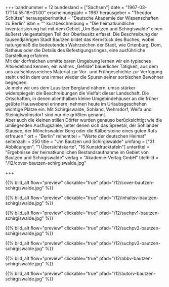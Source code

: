 +++
bandnummer = 12
bundesland = ["Sachsen"]
date = "1967-03-17T14:55:18+01:00"
erscheinungsjahr = 1967
herausgeber = "Theodor Schütze"
herausgeberinstitut = "Deutsche Akademie der Wissenschaften zu Berlin"
isbn = ""
kurzbeschreibung = "Die heimatkundliche Inventarisierung hat mit dem Gebiet „Um Bautzen und Schirgiswalde“ einen äußerst vielgestaltigen Teil der Oberlausitz erfasst. Die Beschreibung der tausendjährigen Stadt Bautzen bildet das Kernstück des Buches, wobei naturgemäß die bedeutenden Wahrzeichen der Stadt, wie Ortenburg, Dom, Rathaus oder die Details des Befestigungsringes, eine ausführliche Darstellung erfahren. <br> Mit der dorfreichen unmittelbaren Umgebung lernen wir ein typisches Altsiedelland kennen, ein wahres „Gefilde“ bäuerlicher Tätigkeit, aus dem uns aufschlussreiches Material zur Vor- und Frühgeschichte zur Verfügung steht und in dem uns immer wieder die Spuren seiner sorbischen Bewohner begegnen.  <br> Je mehr wir uns dem Lausitzer Bergland nähern, umso stärker widerspiegeln die Beschreibungen die Vielfalt dieser Landschaft. Die Ortschaften, in denen allenthalben kleine Umgebindehäuser an die früher geübte Hausweberei erinnern, nehmen heute im Urlaubsgeschehen wichtige Plätze ein. Mit Schirgiswalde, Sohland, Wehrsdorf, Weifa und Steinigtwolmsdorf sind nur die größten genannt.  <br> Aber auch die kleinen stillen Dörfer wurden genauso berücksichtigt wie die umliegenden Ausflugsziele, unter denen sich das Spreetal, der Sohlander Stausee, der Mönchswalder Berg oder die Kälbersteine eines guten Rufs erfreuen."
ort = "Berlin"
reihentitel = "Werte der deutschen Heimat"
seitenzahl = 250
title = "Um Bautzen und Schirgiswalde"
umfang = ["31 Abbildungen", "1 Übersichtskarte", "16 Kunstdrucktafeln"]
untertitel = "Ergebnisse der heimatkundlichen Bestandsaufnahme im Gebiet von Bautzen und Schirgiswalde"
verlag = "Akademie-Verlag GmbH"
titelbild = "/12/cover-bautzen-schirgiswalde.jpg"

+++

{{% bild_alt flow="preview" clickable="true" pfad="/12/cover-bautzen-schirgiswalde.jpg"   %}}

{{% bild_alt flow="preview" clickable="true" pfad="/12/inhaltsv-bautzen-schirgiswalde.jpg"   %}}

{{% bild_alt flow="preview" clickable="true" pfad="/12/suchpv1-bautzen-schirgiswalde.jpg"   %}}

{{% bild_alt flow="preview" clickable="true" pfad="/12/suchpv2-bautzen-schirgiswalde.jpg"   %}}

{{% bild_alt flow="preview" clickable="true" pfad="/12/suchpv3-bautzen-schirgiswalde.jpg"   %}}

{{% bild_alt flow="preview" clickable="true" pfad="/12/abbv-bautzen-schirgiswalde.jpg"   %}}

{{% bild_alt flow="preview" clickable="true" pfad="/12/autorv-bautzen-schirgiswalde.jpg"   %}}

